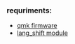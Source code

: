 ### requriments:

- [qmk firmware](https://github.com/qmk/qmk_firmware)
- [lang_shift module](https://github.com/klavarog/lang_shift)

